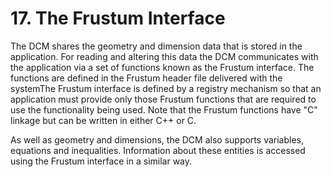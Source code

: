 # 17\. The Frustum Interface

The DCM shares the geometry and dimension data that is stored in the application. 
For reading and altering this data the DCM communicates with the application via a set of functions known as the Frustum interface. 
The functions are defined in the Frustum header file delivered with the systemThe Frustum interface is defined by a registry mechanism so that an application must provide only those Frustum functions that are required to use the functionality being used. 
Note that the Frustum functions have "C" linkage but can be written in either C++ or C.

As well as geometry and dimensions, the DCM also supports variables, equations and inequalities. 
Information about these entities is accessed using the Frustum interface in a similar way.

